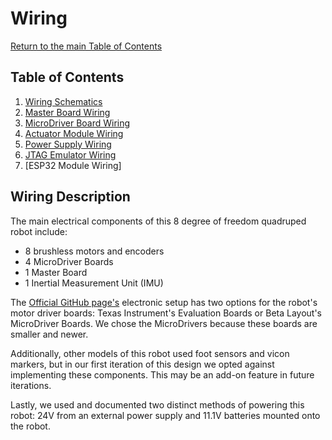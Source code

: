 # Wiring
[Return to the main Table of Contents](https://github.com/EmiliaPsacharopoulos/Formatting#table-of-contents)

## Table of Contents 
1. [Wiring Schematics](https://github.com/EmiliaPsacharopoulos/Quadruped-8dof-Robot/blob/main/Wiring/Wiring%20Schematics/README.md#wiring-schematics)
2. [Master Board Wiring](https://github.com/EmiliaPsacharopoulos/Quadruped-8dof-Robot/tree/main/Wiring/Master%20Board%20Wiring#master-board-wiring)
3. [MicroDriver Board Wiring](https://github.com/EmiliaPsacharopoulos/Quadruped-8dof-Robot/tree/main/Wiring/MicroDriver%20Board%20Wiring#microdriver-board-wiring)
4. [Actuator Module Wiring](https://github.com/EmiliaPsacharopoulos/Quadruped-8dof-Robot/tree/main/Wiring/Actuator%20Module%20Wiring#actuator-module-wiring)
5. [Power Supply Wiring](https://github.com/EmiliaPsacharopoulos/Quadruped-8dof-Robot/tree/main/Wiring/Power%20Supply%20Wiring#power-supply-wiring)
6. [JTAG Emulator Wiring](https://github.com/EmiliaPsacharopoulos/Quadruped-8dof-Robot/tree/main/Wiring/JTAG%20Emulator%20Wiring#jtag-emulator-wiring)
7. [ESP32 Module Wiring]

## Wiring Description
The main electrical components of this 8 degree of freedom quadruped robot include:
- 8 brushless motors and encoders
- 4 MicroDriver Boards
- 1 Master Board
- 1 Inertial Measurement Unit (IMU)


The [Official GitHub page's](https://github.com/open-dynamic-robot-initiative/open_robot_actuator_hardware#electronics) electronic setup has two options for the robot's motor driver boards: Texas Instrument's Evaluation Boards or Beta Layout's MicroDriver Boards. We chose the MicroDrivers because these boards are smaller and newer. 

Additionally, other models of this robot used foot sensors and vicon markers, but in our first iteration of this design we opted against implementing these components. This may be an add-on feature in future iterations.

Lastly, we used and documented two distinct methods of powering this robot: 24V from an external power supply and 11.1V batteries mounted onto the robot. 
